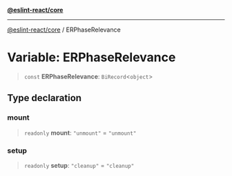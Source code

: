 [**@eslint-react/core**](../README.md)

***

[@eslint-react/core](../README.md) / ERPhaseRelevance

# Variable: ERPhaseRelevance

> `const` **ERPhaseRelevance**: `BiRecord`\<`object`\>

## Type declaration

### mount

> `readonly` **mount**: `"unmount"` = `"unmount"`

### setup

> `readonly` **setup**: `"cleanup"` = `"cleanup"`
